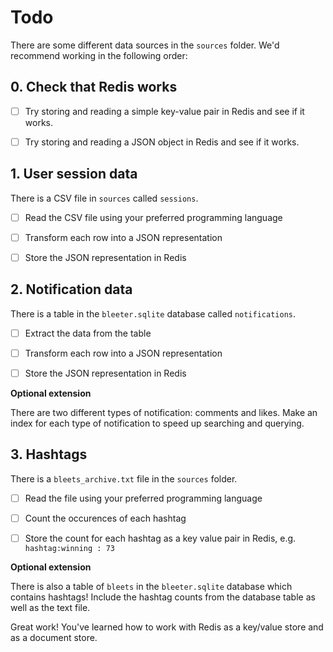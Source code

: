 # Todo

There are some different data sources in the `sources` folder. We'd recommend
working in the following order:

## 0. Check that Redis works

- [ ] Try storing and reading a simple key-value pair in Redis and see if it
      works.

- [ ] Try storing and reading a JSON object in Redis and see if it works.

## 1. User session data

There is a CSV file in `sources` called `sessions`.

- [ ] Read the CSV file using your preferred programming language

- [ ] Transform each row into a JSON representation

- [ ] Store the JSON representation in Redis

## 2. Notification data

There is a table in the `bleeter.sqlite` database called `notifications`.

- [ ] Extract the data from the table

- [ ] Transform each row into a JSON representation

- [ ] Store the JSON representation in Redis

**Optional extension**

There are two different types of notification: comments and likes. Make an index
for each type of notification to speed up searching and querying.

## 3. Hashtags

There is a `bleets_archive.txt` file in the `sources` folder.

- [ ] Read the file using your preferred programming language

- [ ] Count the occurences of each hashtag

- [ ] Store the count for each hashtag as a key value pair in Redis, e.g.
      `hashtag:winning : 73`

**Optional extension**

There is also a table of `bleets` in the `bleeter.sqlite` database which
contains hashtags! Include the hashtag counts from the database table as well as
the text file.

Great work! You've learned how to work with Redis as a key/value store and as a
document store.
